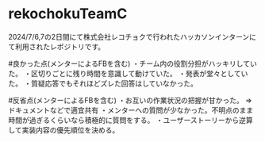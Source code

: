 ﻿# rekochokuTeamC
2024/7/6,7の2日間にて株式会社レコチョクで行われたハッカソンインターンにて利用されたレポジトリです。

#良かった点(メンターによるFBを含む)
・チーム内の役割分担がハッキリしていた。
・区切りごとに残り時間を意識して動けていた。
・発表が堂々としていた。
・質疑応答でもそれほどズレた回答はしていなかった。

#反省点(メンターによるFBを含む)
・お互いの作業状況の把握が甘かった。
  ⇒ドキュメントなどで適宜共有
・メンターへの質問が少なかった。不明点のまま時間が過ぎるくらいなら積極的に質問をする。
・ユーザーストーリーから逆算して実装内容の優先順位を決める。
